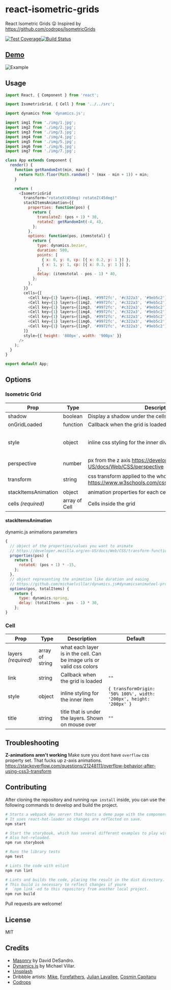 # react-isometric-grids

React Isometric Grids :stuck_out_tongue: Inspired by https://github.com/codrops/IsometricGrids

[![Test Coverage](https://api.codeclimate.com/v1/badges/23aa36958fab6bfee77a/test_coverage)](https://codeclimate.com/github/wuweiweiwu/react-isometric-grid/test_coverage)[![Build Status](https://travis-ci.org/wuweiweiwu/react-isometric-grid.svg?branch=master)](https://travis-ci.org/wuweiweiwu/react-isometric-grid)

## [Demo](http://weiweiwu.me/react-isometric-grid)

![Example](https://media.giphy.com/media/1iZS7zj75q9zAFLa/giphy.gif)

## Usage

```javascript
import React, { Component } from 'react';

import IsometricGrid, { Cell } from '../../src';

import dynamics from 'dynamics.js';

import img1 from './img/1.jpg';
import img2 from './img/2.jpg';
import img3 from './img/3.jpg';
import img4 from './img/4.jpg';
import img5 from './img/5.jpg';
import img6 from './img/6.jpg';
import img7 from './img/7.jpg';

class App extends Component {
  render() {
    function getRandomInt(min, max) {
      return Math.floor(Math.random() * (max - min + 1)) + min;
    }

    return (
      <IsometricGrid
        transform="rotateX(45deg) rotateZ(45deg)"
        stackItemsAnimation={{
          properties: function(pos) {
            return {
              translateZ: (pos + 1) * 30,
              rotateZ: getRandomInt(-4, 4),
            };
          },
          options: function(pos, itemstotal) {
            return {
              type: dynamics.bezier,
              duration: 500,
              points: [
                { x: 0, y: 0, cp: [{ x: 0.2, y: 1 }] },
                { x: 1, y: 1, cp: [{ x: 0.3, y: 1 }] },
              ],
              delay: (itemstotal - pos - 1) * 40,
            };
          },
        }}
        cells={[
          <Cell key={1} layers={[img1, '#9972fc', '#c322a3', '#9eb5c2']} />,
          <Cell key={1} layers={[img2, '#9972fc', '#c322a3', '#9eb5c2']} />,
          <Cell key={1} layers={[img3, '#9972fc', '#c322a3', '#9eb5c2']} />,
          <Cell key={1} layers={[img4, '#9972fc', '#c322a3', '#9eb5c2']} />,
          <Cell key={1} layers={[img5, '#9972fc', '#c322a3', '#9eb5c2']} />,
          <Cell key={1} layers={[img6, '#9972fc', '#c322a3', '#9eb5c2']} />,
          <Cell key={1} layers={[img7, '#9972fc', '#c322a3', '#9eb5c2']} />,
        ]}
        style={{ height: '800px', width: '900px' }}
      />
    );
  }
}

export default App;
```

## Options

### Isometric Grid

| Prop                | Type          | Description                                                                                    | Default                                                                      |
| ------------------- | ------------- | ---------------------------------------------------------------------------------------------- | ---------------------------------------------------------------------------- |
| shadow              | boolean       | Display a shadow under the cells                                                               | false                                                                        |
| onGridLoaded        | function      | Callback when the grid is loaded                                                               | `()=>{}`                                                                     |
| style               | object        | inline css styling for the inner div                                                           | `{ height: '600px', width: '600px', position: 'absolute', left: 0, top: 0 }` |
| perspective         | number        | px from the z axis https://developer.mozilla.org/en-US/docs/Web/CSS/perspective                | `3000`                                                                       |
| transform           | string        | css transform applied to the whole grid https://www.w3schools.com/cssref/css3_pr_transform.asp | `"scale3d(0.8,0.8,1) rotateY(45deg) rotateZ(-10deg)"`                        |
| stackItemsAnimation | object        | animation properties for each cell using dynamic.js                                            | below                                                                        |
| cells _(required)_  | array of Cell | Cells inside the grid                                                                          |                                                                              |

#### stackItemsAnimation

dynamic.js animations parameters

```javascript
{
  // object of the properties/values you want to animate
  // https://developer.mozilla.org/en-US/docs/Web/CSS/transform-function
  properties(pos) {
    return {
      rotateX: (pos + 1) * -15,
    };
  },
  // object representing the animation like duration and easing
  // https://github.com/michaelvillar/dynamics.js#dynamicsanimateel-properties-options
  options(pos, totalItems) {
    return {
      type: dynamics.spring,
      delay: (totalItems - pos - 1) * 30,
    };
}
```

### Cell

| Prop                | Type            | Description                                                           | Default                                                            |
| ------------------- | --------------- | --------------------------------------------------------------------- | ------------------------------------------------------------------ |
| layers _(required)_ | array of string | what each layer is in the cell. Can be image urls or valid css colors |                                                                    |
| link                | string          | Callback when the grid is loaded                                      | `""`                                                               |
| style               | object          | inline styling for the inner item                                     | `{ transformOrigin: '50% 100%', width: '200px', height: '200px' }` |
| title               | string          | title that is under the layers. Shown on mouse over                   | `""`                                                               |

## Troubleshooting

**Z-animations aren't working** Make sure you dont have `overflow` css property set. That fucks up z-axis animations. https://stackoverflow.com/questions/21248111/overflow-behavior-after-using-css3-transform

## Contributing

After cloning the repository and running `npm install` inside, you can use the following commands to develop and build the project.

```sh
# Starts a webpack dev server that hosts a demo page with the component.
# It uses react-hot-loader so changes are reflected on save.
npm start

# Start the storybook, which has several different examples to play with.
# Also hot-reloaded.
npm run storybook

# Runs the library tests
npm test

# Lints the code with eslint
npm run lint

# Lints and builds the code, placing the result in the dist directory.
# This build is necessary to reflect changes if youre
#  `npm link`-ed to this repository from another local project.
npm run build
```

Pull requests are welcome!

## License

MIT

## Credits

* [Masonry](http://masonry.desandro.com/) by David DeSandro.
* [Dynamics.js](http://dynamicsjs.com/) by Michael Villar.
* [Unsplash](http://unsplash.com)
* Dribbble artists: [Mike](https://dribbble.com/creativemints), [Forefathers](https://dribbble.com/forefathers), [Julian Lavallee](https://dribbble.com/JulienLavallee), [Cosmin Capitanu](https://dribbble.com/Radium)
* [Codrops](http://www.codrops.com)
